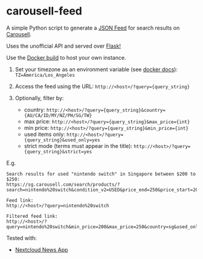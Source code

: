 # carousell-feed
A simple Python script to generate a [JSON Feed](https://github.com/brentsimmons/JSONFeed) for search results on [Carousell](https://www.carousell.com).

Uses the unofficial API and served over [Flask!](https://github.com/pallets/flask/)

Use the [Docker build](https://github.com/users/leonghui/packages/container/package/carousell-feed) to host your own instance.

1. Set your timezone as an environment variable (see [docker docs]): `TZ=America/Los_Angeles`

2. Access the feed using the URL: `http://<host>/?query={query_string}`

3. Optionally, filter by:
    - country: `http://<host>/?query={query_string}&country={AU/CA/ID/MY/NZ/PH/SG/TW}`
    - max price: `http://<host>/?query={query_string}&max_price={int}`
    - min price: `http://<host>/?query={query_string}&min_price={int}`
    - used items only: `http://<host>/?query={query_string}&used_only=yes`
    - strict mode (terms must appear in the title): `http://<host>/?query={query_string}&strict=yes`

E.g.
```
Search results for used "nintendo switch" in Singapore between $200 to $250:
https://sg.carousell.com/search/products/?search=nintendo%20switch&condition_v2=USED&price_end=250&price_start=200&sort_by=time_created%2Cdescending

Feed link:
http://<host>/?query=nintendo%20switch

Filtered feed link:
http://<host>/?query=nintendo%20switch&min_price=200&max_price=250&country=sg&used_only=true&strict=true
```

Tested with:
- [Nextcloud News App](https://github.com/nextcloud/news)

[docker docs]:(https://docs.docker.com/compose/environment-variables/#set-environment-variables-in-containers)

